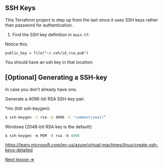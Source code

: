 ## SSH Keys

This Terraform project is step up from the last since it uses SSH keys rather than password for authentication. 

1. Find the SSH key definition in `main.tf`:

Notice this:

```public_key = file("~/.ssh/id_rsa.pub")```

You should have an ssh key in that location:

## [Optional] Generating a SSH-key

In case you don't already have one. 

Generate a 4096-bit RSA SSH-key pair. 

*nix (tldr ssh-keygen):

```bash
$ ssh-keygen -t rsa -b 4096 -C "comment|email”
```

Windows (2048-bit RSA key is the default): 

```powershell
$ ssh-keygen -m PEM -t rsa -b 4096
```

https://learn.microsoft.com/en-us/azure/virtual-machines/linux/create-ssh-keys-detailed


[Next lesson =>](./03._Deploy_Destroy.md)